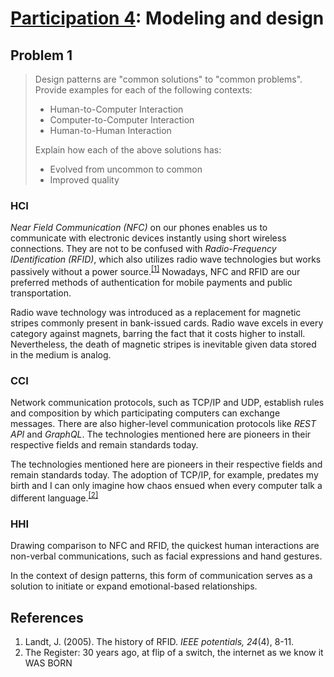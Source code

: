 # [Participation 4](https://github.com/hendraanggrian/IIT-CS487/blob/assets/lect5.pdf): Modeling and design

## Problem 1

> Design patterns are "common solutions" to "common problems". Provide examples
  for each of the following contexts:
>
> - Human-to-Computer Interaction
> - Computer-to-Computer Interaction
> - Human-to-Human Interaction
>
> Explain how each of the above solutions has:
>
> - Evolved from uncommon to common
> - Improved quality

### HCI

*Near Field Communication (NFC)* on our phones enables us to communicate with
electronic devices instantly using short wireless connections. They are not to
be confused with *Radio-Frequency IDentification (RFID)*, which also utilizes
radio wave technologies but works passively without a power source.<sup>[\[1\]]</sup>
Nowadays, NFC and RFID are our preferred methods of authentication for mobile
payments and public transportation.

Radio wave technology was introduced as a replacement for magnetic stripes
commonly present in bank-issued cards. Radio wave excels in every category
against magnets, barring the fact that it costs higher to install. Nevertheless,
the death of magnetic stripes is inevitable given data stored in the medium is
analog.

### CCI

Network communication protocols, such as TCP/IP and UDP, establish rules and
composition by which participating computers can exchange messages. There are
also higher-level communication protocols like *REST API* and *GraphQL*. The
technologies mentioned here are pioneers in their respective fields and remain
standards today.

The technologies mentioned here are pioneers in their respective fields and
remain standards today. The adoption of TCP/IP, for example, predates my birth
and I can only imagine how chaos ensued when every computer talk a different
language.<sup>[\[2\]]</sup>

### HHI

Drawing comparison to NFC and RFID, the quickest human interactions are
non-verbal communications, such as facial expressions and hand gestures.

In the context of design patterns, this form of communication serves as a
solution to initiate or expand emotional-based relationships.

## References

1.  Landt, J. (2005). The history of RFID. *IEEE potentials, 24*(4), 8-11.
1.  The Register: 30 years ago, at flip of a switch, the internet as we know it WAS BORN

[\[1\]]: https://www.academia.edu/download/28686813/008.pdf
[\[2\]]: https://www.theregister.com/2013/01/03/operational_internet_anniversary/
